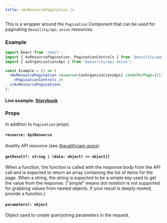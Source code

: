 ```yaml
---
title: <AvResourcePagination />
---
```


This is a wrapper around the `Pagination` Component that can be used for paginating `@availity/api-axios` resources.

### Example

```jsx
import React from 'react';
import { AvResourcePagination, PaginationControls } from '@availity/pagination';
import { avOrganizationsApi } from '@availity/api-axios';

const Example = () => (
  <AvResourcePagination resource={avOrganizationsApi} itemsPerPage={25}>
    <PaginationControls />
  </AvResourcePagination>
);
```

#### Live example: <a href="https://availity.github.io/availity-react/storybook/?path=/story/components-pagination--resource"> Storybook</a>

### Props

In addition to `Pagination` props:

#### `resource: ApiResource`

Availity API resource (see [@availity/api-axios](https://github.com/Availity/sdk-js/tree/master/packages/api-axios)).

#### `getResult?: string | (data: object) => object[]`

When a function, the function is called with the response body from the API call and is expected to return an array containing the list of items for the page. When a string, the string is expected to be a simple key used to get the value from the response. ("simple" means dot notation is not supported for grabbing values from nested objects. If your result is deeply nested, provide a function.)

#### `parameters?: object`

Object used to create querystring parameters in the request.

